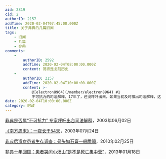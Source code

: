 ```yaml
---
aid: 2819
cid: 2
authorID: 2157
addTime: 2020-02-04T07:45:00.000Z
title: 关于非典的几篇旧闻
tags:
    - 旧闻
    - 几篇
    - 非典
comments:
    -
        authorID: 2592
        addTime: 2020-02-04T08:00:00.000Z
        content: 简直是复刻历史
    -
        authorID: 2157
        addTime: 2020-02-04T10:00:00.000Z
        content: >-
            @[electron8964](/member/electron8964) #1
            不可抗力的司法解释，17年了，还没呼吁出来。如果当初及时推出司法解释，这次贸易战就能有现成的赖账工具了。
date: 2020-02-04T10:00:00.000Z
category: 时政
---
```


[非典是否属“不可抗力” 专家呼吁出台司法解释](https://web.archive.org/web/20030604075006/http://news.sina.com.cn/c/2003-06-02/0743178806s.shtml)，2003年06月02日

[《南方周末》：一夜长于54天](https://web.archive.org/web/20030810204654/http://news.sina.com.cn/c/2003-07-24/19341407177.shtml)，2003年07月24日

[非典后遗症患者生存调查：骨头如石膏一般脆弱](https://web.archive.org/web/20100228220433/http://news.ifeng.com/mainland/201002/0225_17_1555146.shtml)，2010年02月25日

[非典十年回顾：患者哭问小汤山“是不是死亡集中营”](https://web.archive.org/web/20130119173456/http://news.ifeng.com/mainland/detail_2013_01/18/21343553_0.shtml)，2013年01月18日
